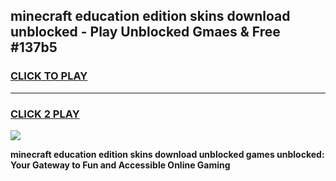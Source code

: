 
## minecraft education edition skins download unblocked - Play Unblocked Gmaes & Free #137b5
<h3>
<a href="https://news.freeplayer.one?title=minecraft_education_edition_skins_download_unblocked&ref=24F">CLICK TO PLAY</a></h3>
<hr>

<h3>
<a href="https://news.freeplayer.one?title=minecraft_education_edition_skins_download_unblocked&ref=24F">CLICK 2 PLAY</a>
  
</h3>

<a href="https://news.freeplayer.one?title=minecraft_education_edition_skins_download_unblocked&ref=24F/"><img src="https://clearcache.store/games.png"></a>


**minecraft education edition skins download unblocked games unblocked: Your Gateway to Fun and Accessible Online Gaming**
